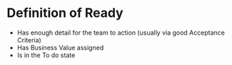 # Definition of Ready

-   Has enough detail for the team to action (usually via good Acceptance Criteria)
-   Has Business Value assigned
-   Is in the To do state
